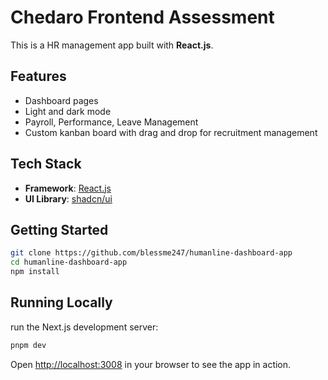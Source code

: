 # Chedaro Frontend Assessment

This is a HR management app built with **React.js**.

<!-- **Demo: [https://next-saas-start.vercel.app/](https://next-saas-start.vercel.app/)** -->

## Features

- Dashboard pages
- Light and dark mode
- Payroll, Performance, Leave Management 
- Custom kanban board with drag and drop for recruitment management 

## Tech Stack

- **Framework**: [React.js](https://react.dev/learn/)
- **UI Library**: [shadcn/ui](https://ui.shadcn.com/)

## Getting Started

```bash
git clone https://github.com/blessme247/humanline-dashboard-app
cd humanline-dashboard-app
npm install
```

## Running Locally


run the Next.js development server:

```bash
pnpm dev
```

Open [http://localhost:3008](http://localhost:3008) in your browser to see the app in action.

